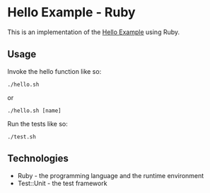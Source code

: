 # Hello Example - Ruby

This is an implementation of the [Hello Example](../README.md) using Ruby.

## Usage

Invoke the hello function like so:

```
./hello.sh
```

or

```
./hello.sh [name]
```

Run the tests like so:

```
./test.sh
```

## Technologies

* Ruby - the programming language and the runtime environment
* Test::Unit - the test framework
